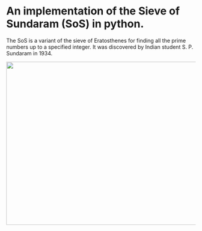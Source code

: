 # An implementation of the Sieve of Sundaram (SoS) in python.

The SoS is a variant of the sieve of Eratosthenes for finding all the prime numbers up to a specified integer. It was discovered by Indian student S. P. Sundaram in 1934.

<img src="https://upload.wikimedia.org/wikipedia/commons/e/e0/Sieve_of_Sundaram_Animated.gif" width="605" height="434"/>
